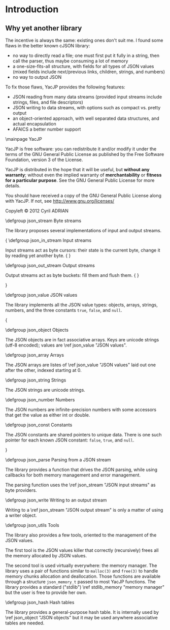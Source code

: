 # Introduction

## Why yet another library

The incentive is always the same: existing ones don't suit me. I found
some flaws in the better known cJSON library:

 * no way to directly read a file; one must first put it fully in a
   string, then call the parser, thus maybe consuming a lot of memory
 * a one-size-fits-all structure, with fields for all types of JSON
   values (mixed fields include next/previous links, children,
   strings, and numbers)
 * no way to output JSON

To fix those flaws, YacJP provides the following features:

 * JSON reading from many data streams (provided input streams include
   strings, files, and file descriptors)
 * JSON writing to data streams, with options such as compact
   vs. pretty output
 * an object-oriented approach, with well separated data structures,
   and actual encapsulation
 * AFAICS a better number support


\mainpage YacJP

YacJP is free software: you can redistribute it and/or modify it under
the terms of the GNU General Public License as published by the Free
Software Foundation, version 3 of the License.

YacJP is distributed in the hope that it will be useful, but __without
any warranty__; without even the implied warranty of
__merchantability__ or __fitness for a particular purpose__.  See the
GNU General Public License for more details.

You should have received a copy of the GNU General Public License
along with YacJP.  If not, see http://www.gnu.org/licenses/

Copyleft © 2012 Cyril ADRIAN


\defgroup json_stream Byte streams

The library proposes several implementations of input and output
streams.

\{
\defgroup json_in_stream Input streams

Input streams act as byte cursors: their state is the current byte,
change it by reading yet another byte.
\{
\}

\defgroup json_out_stream Output streams

Output streams act as byte buckets: fill them and flush them.
\{
\}

\}


\defgroup json_value JSON values

The library implements all the JSON value types: objects, arrays,
strings, numbers, and the three constants `true`, `false`, and `null`.

\{

\defgroup json_object Objects

The JSON objects are in fact associative arrays. Keys are unicode
strings (utf-8 encoded); values are \ref json_value "JSON values".

\defgroup json_array Arrays

The JSON arrays are listes of \ref json_value "JSON values" laid out
one after the other, indexed starting at 0.

\defgroup json_string Strings

The JSON strings are unicode strings.

\defgroup json_number Numbers

The JSON numbers are infinite-precision numbers with some accessors
that get the value as either int or double.

\defgroup json_const Constants

The JSON constants are shared pointers to unique data. There is one
such pointer for each known JSON constant: `false`, `true`, and
`null`.

\}

\defgroup json_parse Parsing from a JSON stream

The library provides a function that drives the JSON parsing, while
using callbacks for both memory management and error management.

The parsing function uses the \ref json_stream "JSON input streams" as
byte providers.

\defgroup json_write Writing to an output stream

Writing to a \ref json_stream "JSON output stream" is only a matter of
using a writer object.


\defgroup json_utils Tools

The library also provides a few tools, oriented to the management of
the JSON values.

The first tool is the JSON values killer that correctly (recursively)
frees all the memory allocated by JSON values.

The second tool is used virtually everywhere: the memory manager. The
library uses a pair of functions similar to `malloc(3)` and `free(3)`
to handle memory chunks allocation and deallocation. Those functions
are available through a structure `json_memory_t` passed to most YacJP
functions. The library provides a standard ("stdlib") \ref
stdlib_memory "memory manager" but the user is free to provide her
own.


\defgroup json_hash Hash tables

The library provides a general-purpose hash table. It is internally
used by \ref json_object "JSON objects" but it may be used anywhere
associative tables are needed.
